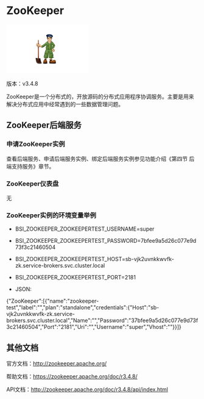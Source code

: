 # ZooKeeper

![](img/ZooKeeper.png)

版本：v3.4.8

ZooKeeper是一个分布式的，开放源码的分布式应用程序协调服务。主要是用来解决分布式应用中经常遇到的一些数据管理问题。

## ZooKeeper后端服务

### 申请ZooKeeper实例

查看后端服务、申请后端服务实例、绑定后端服务实例参见功能介绍《第四节 后端支持服务》章节。

### ZooKeeper仪表盘

无

### ZooKeeper实例的环境变量举例

- BSI_ZOOKEEPER_ZOOKEEPERTEST_USERNAME=super
- BSI_ZOOKEEPER_ZOOKEEPERTEST_PASSWORD=7bfee9a5d26c077e9d73f3c21460504
- BSI_ZOOKEEPER_ZOOKEEPERTEST_HOST=sb-vjk2uvnkkwvfk-zk.service-brokers.svc.cluster.local
- BSI_ZOOKEEPER_ZOOKEEPERTEST_PORT=2181

- JSON:

{"ZooKeeper":[{"name":"zookeeper-test","label":"","plan":"standalone","credentials":{"Host":"sb-vjk2uvnkkwvfk-zk.service-brokers.svc.cluster.local","Name":"","Password":"37bfee9a5d26c077e9d73f3c21460504","Port":"2181","Uri":"","Username":"super","Vhost":""}}]}

## 其他文档

官方文档：http://zookeeper.apache.org/

帮助文档：https://zookeeper.apache.org/doc/r3.4.8/

API文档：http://zookeeper.apache.org/doc/r3.4.8/api/index.html



